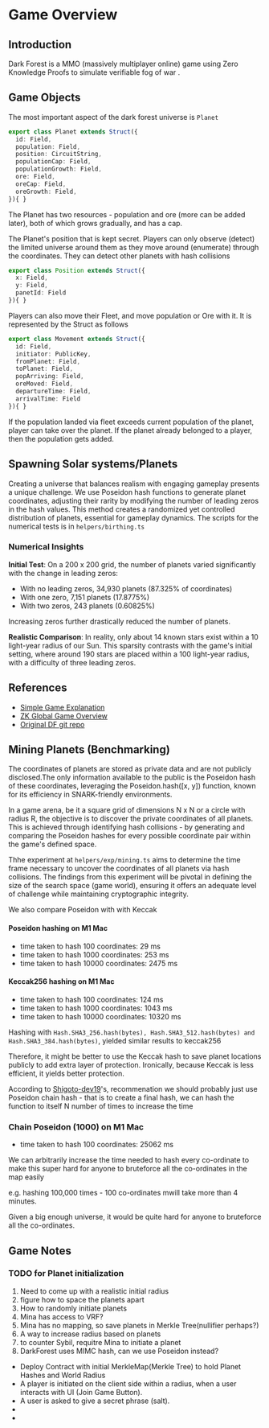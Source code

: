 # Game Overview

## Introduction 
Dark Forest is a MMO (massively multiplayer online) game using Zero Knowledge Proofs to simulate verifiable fog of war .

## Game Objects
The most important aspect of the dark forest universe is `Planet`

```typescript
export class Planet extends Struct({
  id: Field,
  population: Field,
  position: CircuitString,
  populationCap: Field,
  populationGrowth: Field,
  ore: Field,
  oreCap: Field,
  oreGrowth: Field,
}){ }
```

The Planet has two resources - population and ore (more can be added later), both of which grows gradually, and has a cap. 

The Planet's position that is kept secret. Players can only observe (detect) the limited universe around them as they move around (enumerate) through the coordinates. They can detect other planets with hash collisions 

```typescript
export class Position extends Struct({
  x: Field,
  y: Field,
  panetId: Field
}){ }

```

Players can also move their Fleet, and move population or Ore with it. It is represented by the Struct as follows

```typescript
export class Movement extends Struct({
  id: Field,
  initiator: PublicKey,
  fromPlanet: Field,
  toPlanet: Field,
  popArriving: Field,
  oreMoved: Field,
  departureTime: Field,
  arrivalTime: Field
}){ }
```

If the population landed via fleet exceeds current population of the planet, player can take over the planet. If the planet already belonged to a player, then the population gets added. 

## Spawning Solar systems/Planets
Creating a universe that balances realism with engaging gameplay presents a unique challenge. 
We use Poseidon hash functions to generate planet coordinates, adjusting their rarity by modifying the number of leading zeros in the hash values. This method creates a randomized yet controlled distribution of planets, essential for gameplay dynamics. The scripts for the numerical tests is in `helpers/birthing.ts` 

### Numerical Insights
**Initial Test**: On a 200 x 200 grid, the number of planets varied significantly with the change in leading zeros:

* With no leading zeros, 34,930 planets (87.325% of coordinates)
* With one zero, 7,151 planets (17.8775%)
* With two zeros, 243 planets (0.60825%)

Increasing zeros further drastically reduced the number of planets.

**Realistic Comparison**: In reality, only about 14 known stars exist within a 10 light-year radius of our Sun. This sparsity contrasts with the game's initial setting, where around 190 stars are placed within a 100 light-year radius, with a difficulty of three leading zeros.


## References 

* [Simple Game Explanation](https://trapdoortech.medium.com/dark-forest-one-interesting-game-with-zk-snark-technology-47528fa7691e)
* [ZK Global Game Overview](https://www.youtube.com/watch?v=nwUCccUS75k)
* [Original DF git repo](https://github.com/darkforest-eth)


## Mining Planets (Benchmarking)

The coordinates of planets are stored as private data and are not publicly disclosed.The only information available to the public is the Poseidon hash of these coordinates, leveraging the Poseidon.hash([x, y]) function, known for its efficiency in SNARK-friendly environments.

In a game arena, be it a square grid of dimensions N x N or a circle with radius R, the objective is to discover the private coordinates of all planets. This is achieved through identifying hash collisions - by generating and comparing the Poseidon hashes for every possible coordinate pair within the game's defined space.

Thhe experiment at `helpers/exp/mining.ts` aims to determine the time frame necessary to uncover the coordinates of all planets via hash collisions. The findings from this experiment will be pivotal in defining the size of the search space (game world), ensuring it offers an adequate level of challenge while maintaining cryptographic integrity.

We also compare Poseidon with with Keccak 

#### Poseidon hashing on M1 Mac
* time taken to hash 100 coordinates: 29 ms
* time taken to hash 1000 coordinates: 253 ms
* time taken to hash 10000 coordinates: 2475 ms

#### Keccak256 hashing on M1 Mac
* time taken to hash 100 coordinates: 124 ms
* time taken to hash 1000 coordinates: 1043 ms
* time taken to hash 10000 coordinates: 10320 ms

Hashing with `Hash.SHA3_256.hash(bytes), Hash.SHA3_512.hash(bytes) and Hash.SHA3_384.hash(bytes)`, yielded similar results to keccak256 

Therefore, it might be better to use the Keccak hash to save planet locations publicly to add extra layer of protection. Ironically, because Keccak is less efficient, it yields better protection.

According to [Shigoto-dev19](https://github.com/Shigoto-dev19)'s, recommenation we should probably just use Poseidon chain hash - that is to create a final hash, we can hash the function to itself N number of times to increase the time 

### Chain Poseidon (1000) on M1 Mac 
* time taken to hash 100 coordinates: 25062 ms

We can arbitrarily increase the time needed to hash every co-ordinate to make this super hard for anyone to bruteforce all the co-ordinates in the map easily 

e.g. hashing 100,000 times -  100 co-ordinates mwill take more than 4 minutes. 

Given a big enough universe, it would be quite hard for anyone to bruteforce all the co-ordinates.

## Game Notes

### TODO for Planet initialization

1. Need to come up with a realistic initial radius 
2. figure how to space the planets apart 
3. How to randomly initiate planets 
4. Mina has access to VRF?
5. Mina has no mapping, so save planets in Merkle Tree(nullifier perhaps?)
7. A way to increase radius based on planets 
9. to counter Sybil, requitre Mina to initiate a planet
10. DarkForest uses MIMC hash, can we use Poseidon instead? 


* Deploy Contract with initial MerkleMap(Merkle Tree) to hold Planet Hashes and World Radius
* A player is initiated on the client side within a radius, when a user interacts with UI (Join Game Button).
* A user is asked to give a secret phrase (salt).
* 
* 
   